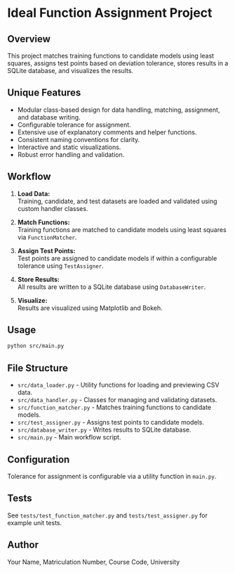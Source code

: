 # Ideal Function Assignment Project

## Overview

This project matches training functions to candidate models using least squares, assigns test points based on deviation tolerance, stores results in a SQLite database, and visualizes the results.

## Unique Features

- Modular class-based design for data handling, matching, assignment, and database writing.
- Configurable tolerance for assignment.
- Extensive use of explanatory comments and helper functions.
- Consistent naming conventions for clarity.
- Interactive and static visualizations.
- Robust error handling and validation.

## Workflow

1. **Load Data:**  
   Training, candidate, and test datasets are loaded and validated using custom handler classes.

2. **Match Functions:**  
   Training functions are matched to candidate models using least squares via `FunctionMatcher`.

3. **Assign Test Points:**  
   Test points are assigned to candidate models if within a configurable tolerance using `TestAssigner`.

4. **Store Results:**  
   All results are written to a SQLite database using `DatabaseWriter`.

5. **Visualize:**  
   Results are visualized using Matplotlib and Bokeh.

## Usage

```bash
python src/main.py
```

## File Structure

- `src/data_loader.py` - Utility functions for loading and previewing CSV data.
- `src/data_handler.py` - Classes for managing and validating datasets.
- `src/function_matcher.py` - Matches training functions to candidate models.
- `src/test_assigner.py` - Assigns test points to candidate models.
- `src/database_writer.py` - Writes results to SQLite database.
- `src/main.py` - Main workflow script.

## Configuration

Tolerance for assignment is configurable via a utility function in `main.py`.

## Tests

See `tests/test_function_matcher.py` and `tests/test_assigner.py` for example unit tests.

## Author

Your Name, Matriculation Number, Course Code, University
